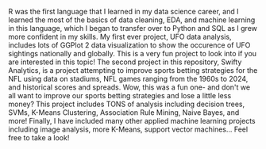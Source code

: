 R was the first language that I learned in my data science career, and I learned the most of the basics of data cleaning, EDA, and machine learning in this language, which I began to transfer over to Python and SQL as I grew more confident in my skills.
My first ever project, UFO data analysis, includes lots of GGPlot 2 data visualization to show the occurence of UFO sightings nationally and globally. This is a very fun project to look into if you are interested in this topic!
The second project in this repository, Swifty Analytics, is a project attempting to improve sports betting strategies for the NFL using data on stadiums, NFL games ranging from the 1960s to 2024, and historical scores and spreads. Wow, this was a fun one- and don't we all want to improve our sports betting strategies and lose a little less money? This project includes TONS of analysis including decision trees, SVMs, K-Means Clustering, Association Rule Mining, Naive Bayes, and more! 
Finally, I have included many other applied machine learning projects including image analysis, more K-Means, support vector machines... Feel free to take a look!
